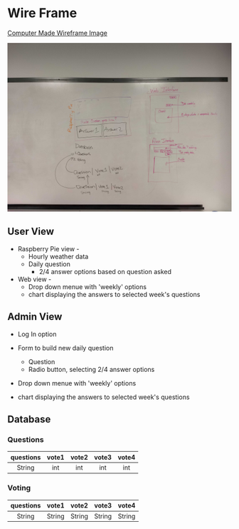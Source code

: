 # Wire Frame

[Computer Made Wireframe Image](https://app.moqups.com/yHvt3Z6W4O/view)

![Wire Frame Image](../assests/wireframe.jpg)

## User View

* Raspberry Pie view -
  * Hourly weather data
  * Daily question
    * 2/4 answer options based on question asked
* Web view -
  * Drop down menue with 'weekly' options
  * chart displaying the answers to selected week's questions

## Admin View

* Log In option

* Form to build new daily question
  * Question
  * Radio button, selecting 2/4 answer options
* Drop down menue with 'weekly' options

* chart displaying the answers to selected week's questions

## Database

### Questions

| questions | vote1 | vote2 | vote3 | vote4 |
|:---------:|:-----:|:-----:|:-----:|:-----:|
| String    | int   | int   | int   | int   |

### Voting

| questions | vote1 | vote2 | vote3 | vote4 |
|:---------:|:-----:|:-----:|:-----:|:-----:|
| String    | String| String| String| String|
